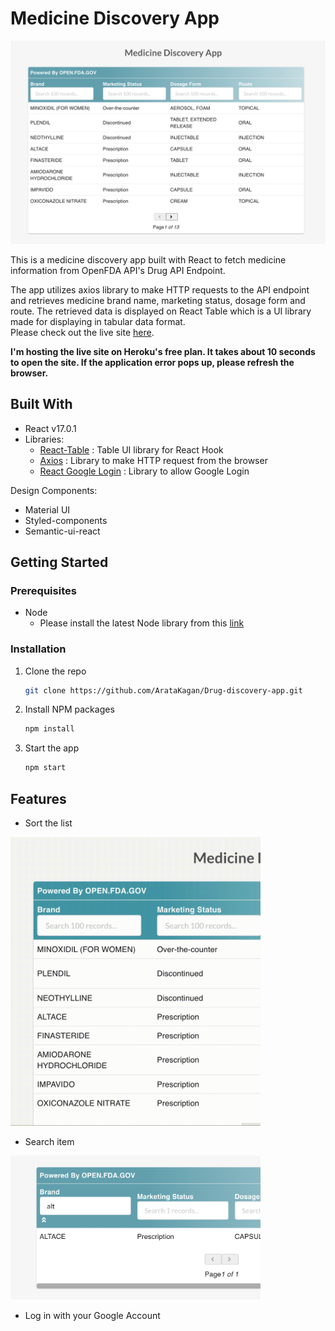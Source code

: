 # Medicine Discovery App

![alt text](https://github.com/ArataKagan/Drug-discovery-app/blob/main/Screen%20Shot%202021-02-09%20at%202.43.29%20PM.png) 

This is a medicine discovery app built with React to fetch medicine information from OpenFDA API's Drug API Endpoint. <br />

The app utilizes axios library to make HTTP requests to the API endpoint and retrieves medicine brand name, marketing status, dosage form and route. The retrieved data is displayed on React Table which is a UI library made for displaying in tabular data format. <br />
Please check out the live site [here](https://drug-checker-app.herokuapp.com/). 

**I'm hosting the live site on Heroku's free plan. It takes about 10 seconds to open the site. If the application error pops up, please refresh the browser.**

## Built With

- React v17.0.1
- Libraries:
  - [React-Table](https://react-table.tanstack.com/) : Table UI library for React Hook 
  - [Axios](https://www.npmjs.com/package/axios) : Library to make HTTP request from the browser 
  - [React Google Login](https://www.npmjs.com/package/react-google-login) : Library to allow Google Login 

Design Components:
- Material UI
- Styled-components 
- Semantic-ui-react

<!-- GETTING STARTED -->
## Getting Started

### Prerequisites
* Node 
  - Please install the latest Node library from this [link](https://nodejs.org/en/) 

### Installation 

1. Clone the repo
   ```sh
   git clone https://github.com/ArataKagan/Drug-discovery-app.git
   ```
2. Install NPM packages
   ```sh
   npm install
   ```
3. Start the app
   ```sh
   npm start
   ```
<!-- FEATURES -->
## Features 

- Sort the list
<img src="https://github.com/ArataKagan/Drug-discovery-app/blob/main/Screen%20Recording%202021-02-09%20at%207.20.36%20PM.gif" width="400">

- Search item 
<img src="https://github.com/ArataKagan/Drug-discovery-app/blob/main/Screen%20Shot%202021-02-09%20at%207.26.19%20PM.png" width="400">

- Log in with your Google Account 

 
